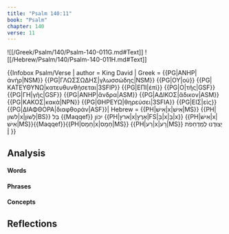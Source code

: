 ```yaml
---
title: "Psalm 140:11"
book: "Psalm"
chapter: 140
verse: 11
---
```

![[/Greek/Psalm/140/Psalm-140-011G.md#Text]]
![[/Hebrew/Psalm/140/Psalm-140-011H.md#Text]]

{{Infobox Psalm/Verse |
  author = King David |
  Greek = {{PG|ΑΝΗΡ|ἀνὴρ|NSM}} {{PG|ΓΛΩΣΣΩΔΗΣ|γλωσσώδης|NSM}} {{PG|ΟΥ|οὐ}} {{PG|ΚΑΤΕΥΘΥΝΩ|κατευθυνθήσεται|3SFIP}} {{PG|ΕΠΙ|ἐπὶ}} {{PG|Ο|τῆς|GSF}} {{PG|ΓΗ|γῆς|GSF}} {{PG|ΑΝΗΡ|ἄνδρα|ASM}} {{PG|ΑΔΙΚΟΣ|ἄδικον|ASM}} {{PG|ΚΑΚΟΣ|κακὰ|NPN}} {{PG|ΘΗΡΕΥΩ|θηρεύσει|3SFIA}} {{PG|ΕΙΣ|εἰς}} {{PG|ΔΙΑΦΘΟΡΑ|διαφθοράν|ASF}}|
  Hebrew = {{PH|אִישׁ|x|אִישׁ|MS}} {{PH|לשון|x|לָשׁוֹן|BS}}
בַּל
{{Maqqef}}
יִכּוֹן
{{PH|ארץ|x|אָרֶץ|FS|בְּ|x|בָּ|x}} {{PH|אִישׁ|x|אִישׁ|MS}}{{Maqqef}}{{PH|חָמָס|x|חָמָס|MS}} {{PH|רַע|x|רָע|MS}}
יְצוּדֶנּוּ
לְמַדְחֵפֹת
׃|
}}

## Analysis

#### Words

#### Phrases

#### Concepts

## Reflections
